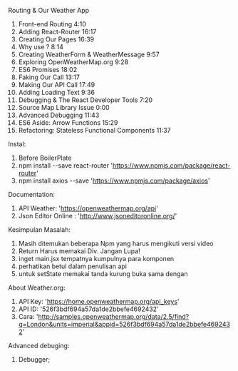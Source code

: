  Routing & Our Weather App

1. Front-end Routing 4:10
2. Adding React-Router 16:17
3. Creating Our Pages 16:39
4. Why use <Link/>? 8:14
5. Creating WeatherForm & WeatherMessage 9:57
6. Exploring OpenWeatherMap.org 9:28
7. ES6 Promises 18:02
8. Faking Our Call 13:17
9. Making Our API Call 17:49
10. Adding Loading Text 9:36
11. Debugging & The React Developer Tools 7:20
12. Source Map Library Issue 0:00
13. Advanced Debugging 11:43
14. ES6 Aside: Arrow Functions 15:29
15. Refactoring: Stateless Functional Components 11:37

Instal:

1. Before BoilerPlate
2. npm install --save react-router 'https://www.npmjs.com/package/react-router'
3. npm install axios --save 'https://www.npmjs.com/package/axios'

Documentation:

1. API Weather: 'https://openweathermap.org/api'
2. Json Editor Online : 'http://www.jsoneditoronline.org/'

Kesimpulan Masalah:
1. Masih ditemukan beberapa Npm yang harus mengikuti versi video
2. Return Harus memakai Div. Jangan Lupa!
3. inget main.jsx tempatnya kumpulnya para komponen
4. perhatikan betul dalam penulisan api
5. untuk setState memakai tanda kurung buka sama dengan

About Weather.org:

1. API Key: 'https://home.openweathermap.org/api_keys'
2. API ID: '526f3bdf694a57da1de2bbefe4692432'
3. Cara: 'http://samples.openweathermap.org/data/2.5/find?q=London&units=imperial&appid=526f3bdf694a57da1de2bbefe4692432'

Advanced debuging:

1. Debugger;